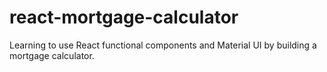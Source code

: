 # react-mortgage-calculator
Learning to use React functional components and Material UI by building a mortgage calculator. 
